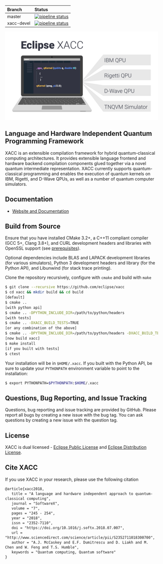 | Branch | Status |
|:-------|:-------|
|master | [![pipeline status](https://code.ornl.gov/qci/xacc/badges/master/pipeline.svg)](https://code.ornl.gov/qci/xacc/commits/master) |
|xacc-devel | [![pipeline status](https://code.ornl.gov/qci/xacc/badges/xacc-devel/pipeline.svg)](https://code.ornl.gov/qci/xacc/commits/xacc-devel) |

![alt text](https://raw.githubusercontent.com/eclipse/xacc/master/docs/assets/xacc-readme.jpg)

## Language and Hardware Independent Quantum Programming Framework
XACC is an extensible compilation framework for hybrid quantum-classical computing architectures. 
It provides extensible language frontend and hardware backend compilation components glued together 
via a novel quantum intermediate representation. XACC currently supports quantum-classical programming 
and enables the execution of quantum kernels on IBM, Rigetti, and D-Wave QPUs, as well as a number 
of quantum computer simulators.

Documentation
-------------

* [Website and Documentation ](https://xacc.readthedocs.io)

Build from Source
-----------------
Ensure that you have installed CMake 3.2+, a C++11 compliant compiler (GCC 5+, Clang 3.8+), and 
CURL development headers and libraries with OpenSSL support 
(see [prerequisites](http://xacc.readthedocs.io/en/latest/install.html#pre-requisites)). 

Optional dependencies include BLAS and LAPACK development libraries (for various simulators), 
Python 3 development headers and library (for the Python API), and Libunwind (for stack trace printing).

Clone the repository recursively, configure with `cmake` and build with `make`
```bash
$ git clone --recursive https://github.com/eclipse/xacc
$ cd xacc && mkdir build && cd build
[default] 
$ cmake .. 
[with python api] 
$ cmake .. -DPYTHON_INCLUDE_DIR=/path/to/python/headers
[with tests]
$ cmake .. -DXACC_BUILD_TESTS=TRUE 
[or any combination of the above]
$ cmake .. -DPYTHON_INCLUDE_DIR=/path/to/python/headers -DXACC_BUILD_TESTS=TRUE 
[now build xacc]
$ make install
[if you built with tests]
$ ctest
```
Your installation will be in `$HOME/.xacc`. If you built with the Python API, be sure to update your `PYTHONPATH` 
environment variable to point to the installation:
```bash
$ export PYTHONPATH=$PYTHONPATH:$HOME/.xacc
```

Questions, Bug Reporting, and Issue Tracking
--------------------------------------------

Questions, bug reporting and issue tracking are provided by GitHub. Please
report all bugs by creating a new issue with the bug tag. You can ask
questions by creating a new issue with the question tag.

License
-------

XACC is dual licensed - [Eclipse Public License](LICENSE.EPL) and [Eclipse Distribution License](LICENSE.EDL).

Cite XACC
----------
If you use XACC in your research, please use the following citation
```
@article{xacc2018,
   title = "A language and hardware independent approach to quantum-classical computing",
   journal = "SoftwareX",
   volume = "7",
   pages = "245 - 254",
   year = "2018",
   issn = "2352-7110",
   doi = "https://doi.org/10.1016/j.softx.2018.07.007",
   url = "http://www.sciencedirect.com/science/article/pii/S2352711018300700",
   author = "A.J. McCaskey and E.F. Dumitrescu and D. Liakh and M. Chen and W. Feng and T.S. Humble",
   keywords = "Quantum computing, Quantum software"
}
```
